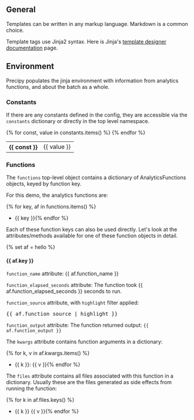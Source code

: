 <style>
    @page {
        size: letter landscape;
        margin: 2cm;
    }
</style>

## General

Templates can be written in any markup language. Markdown is a common choice.

Template tags use Jinja2 syntax. Here is Jinja's [template designer documentation](https://jinja.palletsprojects.com/en/2.11.x/templates/) page.

## Environment

Precipy populates the jinja environment with information from analytics functions, and about the batch as a whole.

### Constants

If there are any constants defined in the config, they are accessible via the `constants` dictionary or directly in the top level namespace.

<table>
{% for const, value in constants.items() %}
<tr style="background-color: {{ loop.cycle("white", "lightgray") }};"><th>{{ const }}</th><td>{{ value }}</td></tr>
{% endfor %}
</table>

### Functions

The `functions` top-level object contains a dictionary of AnalyticsFunctions objects, keyed by function key.

For this demo, the analytics functions are:

{% for key, af in functions.items() %}
- {{ key }}{% endfor %}

Each of these function keys can also be used directly. Let's look at the attributes/methods available for one of these function objects in detail.

{% set af = hello %}

#### {{ af.key }}

`function_name` attribute:
{{ af.function_name }}

`function_elapsed_seconds` attribute:
The function took {{ af.function_elapsed_seconds }} seconds to run.

`function_source` attribute, with `highlight` filter applied:
<pre>
{{ af.function_source | highlight }}</pre>

`function_output` attribute:
The function returned output: `{{ af.function_output }}`

The `kwargs` attribute contains function arguments in a dictionary:

{% for k, v in af.kwargs.items() %}
- {{ k }}: {{ v }}{% endfor %}

The `files` attribute contains all files associated with this function in a dictionary. Usually these are the files generated as side effects from running the function:

{% for k in af.files.keys() %}
- {{ k }} {{ v }}{% endfor %}
